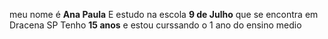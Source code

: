 meu nome é **Ana Paula**
E estudo na escola **9 de Julho** que se encontra em Dracena SP
Tenho **15 anos** e estou curssando o 1 ano do ensino medio
